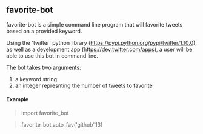 ## favorite-bot
favorite-bot is a simple command line program that will favorite tweets based on a provided keyword.

Using the 'twitter' python library (https://pypi.python.org/pypi/twitter/1.10.0), as well as a development app (https://dev.twitter.com/apps), a user will be able to use this bot in command line.

The bot takes two arguments:

1.  a keyword string
2.  an integer represnting the number of tweets to favorite

#### Example 
> import favorite_bot

> favorite_bot.auto_fav('github',13)
